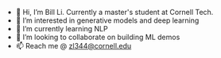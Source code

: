 - 👋 Hi, I’m Bill Li. Currently a master's student at Cornell Tech.
- 👀 I’m interested in generative models and deep learning
- 🌱 I’m currently learning NLP
- 💞️ I’m looking to collaborate on building ML demos
- 📫 Reach me @ zl344@cornell.edu

<!---
egypationgodbill/egypationgodbill is a ✨ special ✨ repository because its `README.md` (this file) appears on your GitHub profile.
You can click the Preview link to take a look at your changes.
--->

